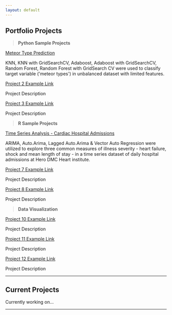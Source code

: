 ```yaml
---
layout: default
---
```

## Portfolio Projects

>**Python Sample Projects** 

[Meteor Type Prediction](./ml_meteor.html)

KNN, KNN with GridSearchCV, Adaboost, Adaboost with GridSearchCV, Random Forest, Random Forest with GridSearch CV were used to classify target variable ('meteor types') in unbalanced dataset with limited features.

[Project 2 Example Link](./project2.html)

Project Description

[Project 3 Example Link](./project3.html)

Project Description

>**R Sample Projects**

[Time Series Analysis - Cardiac Hospital Admissions](./tsa_cardiac.html)

ARIMA, Auto.Arima, Lagged Auto.Arima & Vector Auto Regression were utilized to explore three common measures of illness severity - heart failure, shock and mean length of stay - in a time series dataset of daily     hospital admissions at Hero DMC Heart institute.

[Project 7 Example Link](./project7.html)

Project Description

[Project 8 Example Link](./project8.html)

Project Description

>**Data Visualization**

[Project 10 Example Link](./project10.html)

Project Description

[Project 11 Example Link](./project11.html)

Project Description

[Project 12 Example Link](./project12.html)

Project Description

* * *
## Current Projects
Currently working on...

* * *
